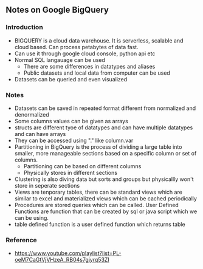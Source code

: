 ## Notes on Google BigQuery

### Introduction
* BIGQUERY is a cloud data warehouse. It is serverless, scalable and cloud based. Can process petabytes of data fast.
* Can use it through google cloud console, python api etc
* Normal SQL langauage can be used
  * There are some differences in datatypes and aliases
  * Public datasets and local data from computer can be used
* Datasets can be queried and even visualized

### Notes
* Datasets can be saved in repeated format different from normalized and denormalized
* Some columns values can be given as arrays
* structs are different tyoe of datatypes and can have multiple datatypes and can have arrays
* They can be accessed using "." like column.var
* Partitioning in BigQuery is the process of dividing a large table into smaller, more manageable sections based on a specific column or set of columns.
  * Partitioning can be based on different columns
  * Physically stores in different sections
* Clustering is also diving data but sorts and groups but physicallly won't store in seperate sections
* Views are tenporary tables, there can be standard views which are similar to excel and materialized views which can be cached periodically
* Procedures are stored queries which can be called. User Defined Functions are function that can be created by sql or java script which we can be using.
* table defined function is a user defined function which returns table


### Reference
* https://www.youtube.com/playlist?list=PL-oeM7CaGtVjVHzeA_RB04s7gjyrq53ZI
